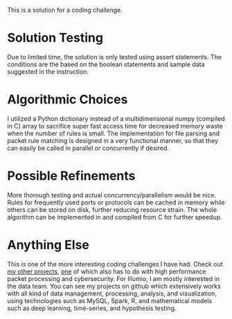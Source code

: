 This is a solution for a coding challenge.
# Solution Testing
Due to limited time, the solution is only tested
using assert statements. The conditions are the
based on the boolean statements and sample data
suggested in the instruction.
# Algorithmic Choices
I utilized a Python dictionary instead of a multidimensional
numpy (compiled in C) array to sacrifice super fast access
time for decreased memory waste when the number of rules
is small. The implementation for file parsing and packet 
rule matching is designed in a very functional manner, so
that they can easily be called in parallel or concurrently
if desired.
# Possible Refinements
More thorough testing and actual concurrency/parallelism
would be nice. Rules for frequently used ports or protocols
can be cached in memory while others can be stored on disk,
further reducing resource strain. The whole algorithm can
be implemented in and compiled from C for further speedup.
# Anything Else
This is one of the more interesting coding challenges I have
had. Check out [my other projects](https://github.com/PerryXDeng),
[one](https://github.com/PerryXDeng/os_fingerprint)
of which also has to do with high performance packet processing
and cybersecurity. For Illumio, I am mostly interested in the
data team. You can see my projects on github which extensively
works with all kind of data management, processing, analysis,
and visualization, using technologies such as MySQL, Spark, R,
and mathematical models such as deep learning, time-series, and hypothesis testing.
